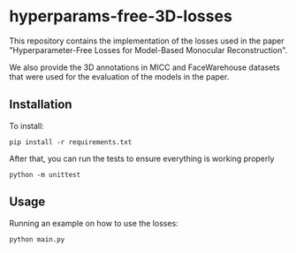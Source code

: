 # hyperparams-free-3D-losses
This repository contains the implementation of the losses used in the paper "Hyperparameter-Free Losses for Model-Based Monocular Reconstruction".

We also provide the 3D annotations in MICC and FaceWarehouse datasets that were used for the evaluation of the models in the paper.

## Installation

To install:

```
pip install -r requirements.txt
```

After that, you can run the tests to ensure everything is working properly

```
python -m unittest
```


## Usage

Running an example on how to use the losses:

```
python main.py
```
